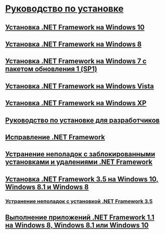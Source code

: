 # [Руководство по установке](index.md)
## [Установка .NET Framework на Windows 10](on-windows-10.md)
## [Установка .NET Framework на Windows 8](on-windows-8.md)
## [Установка .NET Framework на Windows 7 с пакетом обновления 1 (SP1)](on-windows-7.md)
## [Установка .NET Framework на Windows Vista](on-windows-vista.md)
## [Установка .NET Framework на Windows XP](on-windows-xp.md)
## [Руководство по установке для разработчиков](guide-for-developers.md)
## [Исправление .NET Framework](repair.md)
## [Устранение неполадок с заблокированными установками и удалениями .NET Framework](troubleshoot-blocked-installations-and-uninstallations.md)
## [Установка .NET Framework 3.5 на Windows 10, Windows 8.1 и Windows 8](dotnet-35-windows-10.md)
### [Устранение неполадок с установкой .NET Framework 3.5](net-framework-3-5-on-windows-8-plus.md)
## [Выполнение приложений .NET Framework 1.1 на Windows 8, Windows 8.1 или Windows 10](run-net-framework-1-1-apps.md)
